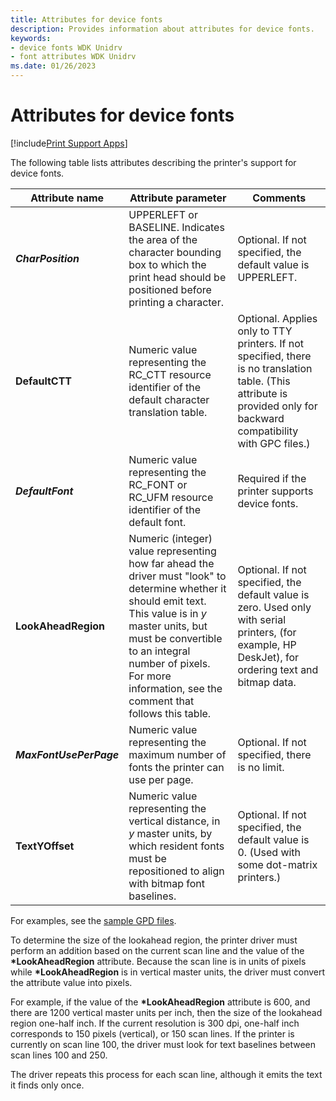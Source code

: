 ```yaml
---
title: Attributes for device fonts
description: Provides information about attributes for device fonts.
keywords:
- device fonts WDK Unidrv
- font attributes WDK Unidrv
ms.date: 01/26/2023
---
```


# Attributes for device fonts

[!include[Print Support Apps](../includes/print-support-apps.md)]

The following table lists attributes describing the printer's support for device fonts.

| Attribute name | Attribute parameter | Comments |
|---|---|---|
| ***CharPosition*** | UPPERLEFT or BASELINE. Indicates the area of the character bounding box to which the print head should be positioned before printing a character. | Optional. If not specified, the default value is UPPERLEFT. |
| **DefaultCTT** | Numeric value representing the RC_CTT resource identifier of the default character translation table. | Optional. Applies only to TTY printers. If not specified, there is no translation table. (This attribute is provided only for backward compatibility with GPC files.) |
| ***DefaultFont*** | Numeric value representing the RC_FONT or RC_UFM resource identifier of the default font. | Required if the printer supports device fonts. |
| **LookAheadRegion** | Numeric (integer) value representing how far ahead the driver must "look" to determine whether it should emit text. This value is in *y* master units, but must be convertible to an integral number of pixels. For more information, see the comment that follows this table. | Optional. If not specified, the default value is zero. Used only with serial printers, (for example, HP DeskJet), for ordering text and bitmap data. |
| ***MaxFontUsePerPage*** | Numeric value representing the maximum number of fonts the printer can use per page. | Optional. If not specified, there is no limit. |
| **TextYOffset** | Numeric value representing the vertical distance, in *y* master units, by which resident fonts must be repositioned to align with bitmap font baselines. | Optional. If not specified, the default value is 0. (Used with some dot-matrix printers.) |

For examples, see the [sample GPD files](sample-gpd-files.md).

To determine the size of the lookahead region, the printer driver must perform an addition based on the current scan line and the value of the **\*LookAheadRegion** attribute. Because the scan line is in units of pixels while **\*LookAheadRegion** is in vertical master units, the driver must convert the attribute value into pixels.

For example, if the value of the **\*LookAheadRegion** attribute is 600, and there are 1200 vertical master units per inch, then the size of the lookahead region one-half inch. If the current resolution is 300 dpi, one-half inch corresponds to 150 pixels (vertical), or 150 scan lines. If the printer is currently on scan line 100, the driver must look for text baselines between scan lines 100 and 250.

The driver repeats this process for each scan line, although it emits the text it finds only once.
